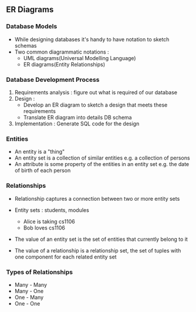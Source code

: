 ## ER Diagrams
### Database Models
- While designing databases it's handy to have notation to sketch schemas
- Two common diagrammatic notations :
    - UML diagrams(Universal Modelling Language)
    - ER diagrams(Entity Relationships)

### Database Development Process    
1. Requirements analysis : figure out what is required of our database
2. Design :
    - Develop an ER diagram to sketch a design that meets these requirements
    - Translate ER diagram into details DB schema
3. Implementation : Generate SQL code for the design

### Entities
- An entity is a "thing"
- An entity set is a collection of similar entities e.g. a collection of persons
- An attribute is some property of the entities in an entity set e.g. the date of birth of each person

### Relationships
- Relationship captures a connection between two or more entity sets
- Entity sets : students, modules
    - Alice is taking cs1106
    - Bob loves cs1106

- The value of an entity set is the set of entities that currently belong to it
- The value of a relationship is a relationship set, the set of tuples with one component for each related entity set

### Types of Relationships
- Many - Many
- Many - One
- One - Many
- One - One

